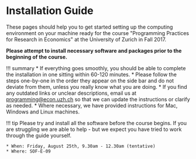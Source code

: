 # Installation Guide

<!-- The Installation Guide for the 2017 edition is not currently available.

Please check back closer to the course start date for a detailed guide on setting up your computational environment for our course

Thanks!

Programming Practices for Research in Economics Team -->

These pages should help you to get started setting up the computing environment on your machine ready for the course "Programming Practices for Research in Economics" at the University of Zurich in Fall 2017.

**Please attempt to install necessary software and packages prior to the beginning of the course.**

!!! summary
    * If everything goes smoothly, you should be able to complete the installation in one sitting within 60-120 minutes.
    * Please follow the steps one-by-one in the order they appear on the side bar and do not deviate from them, unless you really know what you are doing.
    * If you find any outdated links or unclear descriptions, email us at [programming@econ.uzh.ch]() so that we can update the instructions or clarify as needed.
    * Where necessary, we have provided instructions for Mac, Windows and Linux machines.


!!! tip
    Please try and install all the software before the course begins.
    If you are struggling we are able to help - but we expect you have tried to work through the guide yourself.

    * When: Friday, August 25th, 9.30am - 12.30am (tentative)
    * Where: SOF-E-09
